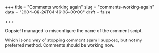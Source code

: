 +++
title = "Comments working again"
slug = "comments-working-again"
date = "2004-08-26T04:46:06+00:00"
draft = false

+++

Oopsie! I managed to misconfigure the name of the comment script.

Which is one way of stopping comment spam I suppose, but not my preferred method. Comments should be working now.
